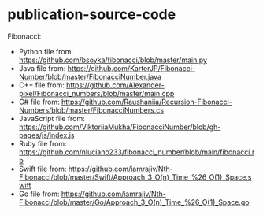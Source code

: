 # publication-source-code

Fibonacci:
- Python file from: https://github.com/bsoyka/fibonacci/blob/master/main.py
- Java file from: https://github.com/KarterJP/Fibonacci-Number/blob/master/FibonacciNumber.java
- C++ file from: https://github.com/Alexander-pixel/Fibonacci_numbers/blob/master/main.cpp
- C# file from: https://github.com/Raushaniia/Recursion-Fibonacci-Numbers/blob/master/FibonacciNumbers.cs
- JavaScript file from: https://github.com/ViktoriiaMukha/FibonacciNumber/blob/gh-pages/js/index.js
- Ruby file from: https://github.com/nluciano233/fibonacci_number/blob/main/fibonacci.rb
- Swift file from: https://github.com/iamrajiv/Nth-Fibonacci/blob/master/Swift/Approach_3_O(n)_Time_%26_O(1)_Space.swift
- Go file from: https://github.com/iamrajiv/Nth-Fibonacci/blob/master/Go/Approach_3_O(n)_Time_%26_O(1)_Space.go
